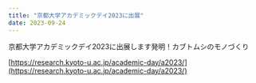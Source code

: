 ```yaml
---
title: "京都大学アカデミックデイ2023に出展"
date: 2023-09-24
---
```


京都大学アカデミックデイ2023に出展します
​発明！カブトムシのモノづくり

[https://research.kyoto-u.ac.jp/academic-day/a2023/](https://research.kyoto-u.ac.jp/academic-day/a2023/)
